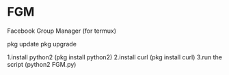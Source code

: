 # FGM
Facebook Group Manager (for termux)

pkg update
pkg upgrade


1.install python2 (pkg install python2)
2.install curl (pkg install curl)
3.run the script (python2 FGM.py)
